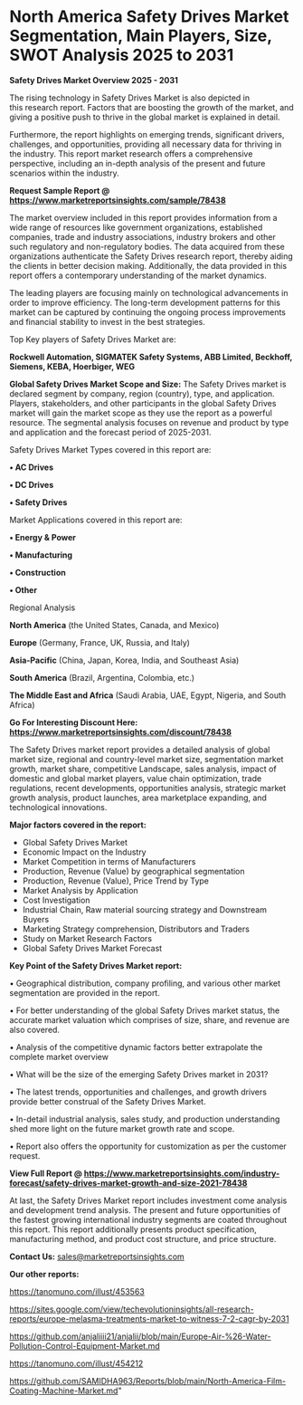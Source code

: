 # North America Safety Drives Market Segmentation, Main Players, Size, SWOT Analysis 2025 to 2031

<Strong> Safety Drives Market Overview 2025 - 2031</strong>

The rising technology in Safety Drives Market is also depicted in this research report. Factors that are boosting the growth of the market, and giving a positive push to thrive in the global market is explained in detail.

Furthermore, the report highlights on emerging trends, significant drivers, challenges, and opportunities, providing all necessary data for thriving in the industry. This report market research offers a comprehensive perspective, including an in-depth analysis of the present and future scenarios within the industry.

<strong>Request Sample Report @ <a href=https://www.marketreportsinsights.com/sample/78438>https://www.marketreportsinsights.com/sample/78438</a></strong>

The market overview included in this report provides information from a wide range of resources like government organizations, established companies, trade and industry associations, industry brokers and other such regulatory and non-regulatory bodies. The data acquired from these organizations authenticate the Safety Drives research report, thereby aiding the clients in better decision making. Additionally, the data provided in this report offers a contemporary understanding of the market dynamics.

The leading players are focusing mainly on technological advancements in order to improve efficiency. The long-term development patterns for this market can be captured by continuing the ongoing process improvements and financial stability to invest in the best strategies.

Top Key players of Safety Drives Market are:

<strong>Rockwell Automation, SIGMATEK Safety Systems, ABB Limited, Beckhoff, Siemens, KEBA, Hoerbiger, WEG</strong>

<strong><b>Global Safety Drives Market Scope and Size:</b></strong>
The Safety Drives market is declared segment by company, region (country), type, and application. Players, stakeholders, and other participants in the global Safety Drives market will gain the market scope as they use the report as a powerful resource. The segmental analysis focuses on revenue and product by type and application and the forecast period of 2025-2031.

Safety Drives Market Types covered in this report are:

<strong>• AC Drives

• DC Drives

• Safety Drives</strong>

Market Applications covered in this report are:

<strong>• Energy & Power

• Manufacturing

• Construction

• Other</strong> 

Regional Analysis

<strong>North America</strong> (the United States, Canada, and Mexico)

<strong>Europe</strong> (Germany, France, UK, Russia, and Italy)

<strong>Asia-Pacific</strong> (China, Japan, Korea, India, and Southeast Asia)

<strong>South America</strong> (Brazil, Argentina, Colombia, etc.)

<strong>The Middle East and Africa</strong> (Saudi Arabia, UAE, Egypt, Nigeria, and South Africa)

<strong>Go For Interesting Discount Here: <a href=https://www.marketreportsinsights.com/discount/78438>https://www.marketreportsinsights.com/discount/78438</a></strong>

The Safety Drives market report provides a detailed analysis of global market size, regional and country-level market size, segmentation market growth, market share, competitive Landscape, sales analysis, impact of domestic and global market players, value chain optimization, trade regulations, recent developments, opportunities analysis, strategic market growth analysis, product launches, area marketplace expanding, and technological innovations.

<strong><b>Major factors covered in the report:</b></strong>
<ul>
  <li>Global Safety Drives Market </li>
  <li>Economic Impact on the Industry</li>
  <li>Market Competition in terms of Manufacturers</li>
  <li>Production, Revenue (Value) by geographical segmentation</li>
  <li>Production, Revenue (Value), Price Trend by Type</li>
  <li>Market Analysis by Application</li>
  <li>Cost Investigation</li>
  <li>Industrial Chain, Raw material sourcing strategy and Downstream Buyers</li>
  <li>Marketing Strategy comprehension, Distributors and Traders</li>
  <li>Study on Market Research Factors</li>
  <li>Global Safety Drives Market Forecast</li>
</ul>

<strong><b>Key Point of the Safety Drives Market report:</b></strong>

• Geographical distribution, company profiling, and various other market segmentation are provided in the report.

• For better understanding of the global Safety Drives market status, the accurate market valuation which comprises of size, share, and revenue are also covered.

• Analysis of the competitive dynamic factors better extrapolate the complete market overview

• What will be the size of the emerging Safety Drives market in 2031?

• The latest trends, opportunities and challenges, and growth drivers provide better construal of the Safety Drives Market.

• In-detail industrial analysis, sales study, and production understanding shed more light on the future market growth rate and scope.

• Report also offers the opportunity for customization as per the customer request.

<strong><b>View Full Report @ <a href=https://www.marketreportsinsights.com/industry-forecast/safety-drives-market-growth-and-size-2021-78438>https://www.marketreportsinsights.com/industry-forecast/safety-drives-market-growth-and-size-2021-78438</a></b></strong>


At last, the Safety Drives Market report includes investment come analysis and development trend analysis. The present and future opportunities of the fastest growing international industry segments are coated throughout this report. This report additionally presents product specification, manufacturing method, and product cost structure, and price structure.

<strong>Contact Us:</strong>
sales@marketreportsinsights.com

<strong>Our other reports:</strong>

<a href=https://tanomuno.com/illust/453563>https://tanomuno.com/illust/453563</a>

<a href=https://sites.google.com/view/techevolutioninsights/all-research-reports/europe-melasma-treatments-market-to-witness-7-2-cagr-by-2031>https://sites.google.com/view/techevolutioninsights/all-research-reports/europe-melasma-treatments-market-to-witness-7-2-cagr-by-2031</a>

<a href=https://github.com/anjaliiii21/anjalii/blob/main/Europe-Air-%26-Water-Pollution-Control-Equipment-Market.md>https://github.com/anjaliiii21/anjalii/blob/main/Europe-Air-%26-Water-Pollution-Control-Equipment-Market.md</a>

<a href=https://tanomuno.com/illust/454212>https://tanomuno.com/illust/454212</a>

<a href=https://github.com/SAMIDHA963/Reports/blob/main/North-America-Film-Coating-Machine-Market.md>https://github.com/SAMIDHA963/Reports/blob/main/North-America-Film-Coating-Machine-Market.md</a>"

